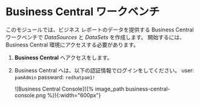 # Business Central ワークベンチ

このモジュールでは、ビジネス レポートのデータを提供する Business Central ワークベンチで _DataSources_ と _DataSets_ を作成します。
開始するには、Business Central 環境にアクセスする必要があります。

1.  **Business Central** へアクセスをします。
2. Business Central へは、以下の認証情報でログインをしてください。
        user: `pamAdmin`
        passward: `redhatpam1!`

    ![Business Central Console]({% image_path business-central-console.png %}){:width="600px"}
